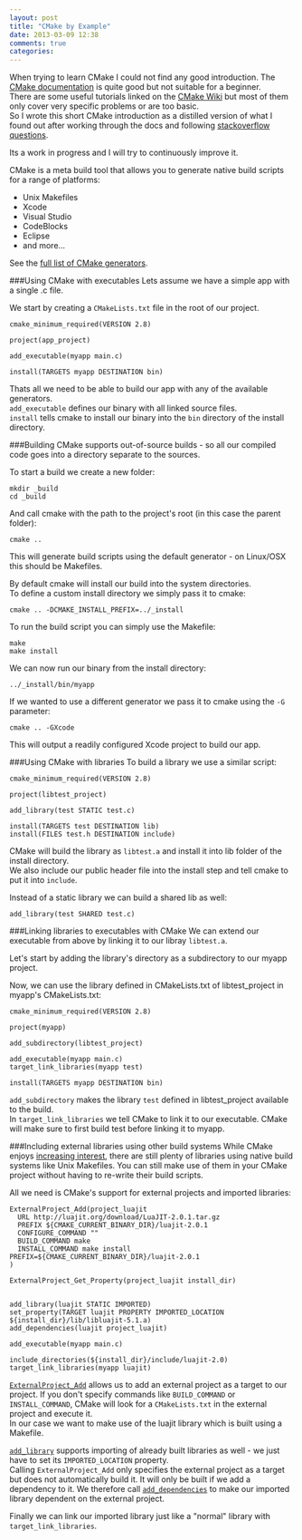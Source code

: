 ```yaml
---
layout: post
title: "CMake by Example"
date: 2013-03-09 12:38
comments: true
categories: 
---
```


When trying to learn CMake I could not find any good introduction. The [CMake documentation](http://www.cmake.org/cmake/help/v2.8.10/cmake.html) is quite good but not suitable for a beginner.  
There are some useful tutorials linked on the [CMake Wiki](http://www.cmake.org/Wiki/CMake#Basic_Introductions) but most of them only cover very specific problems or are too basic.  
So I wrote this short CMake introduction as a distilled version of what I found out after working through the docs and following [stackoverflow questions](http://stackoverflow.com/questions/tagged/cmake?sort=votes&pagesize=50).

Its a work in progress and I will try to continuously improve it.
<!-- more -->

CMake is a meta build tool that allows you to generate native build scripts for a range of platforms:

- Unix Makefiles
- Xcode
- Visual Studio
- CodeBlocks
- Eclipse
- and more...

See the [full list of CMake generators](http://www.cmake.org/cmake/help/v2.8.10/cmake.html###gen:BorlandMakefiles).

###Using CMake with executables
Lets assume we have a simple app with a single .c file.

We start by creating a `CMakeLists.txt` file in the root of our project.

```
cmake_minimum_required(VERSION 2.8)

project(app_project)

add_executable(myapp main.c)

install(TARGETS myapp DESTINATION bin)
```

Thats all we need to be able to build our app with any of the available generators.  
`add_executable` defines our binary with all linked source files.  
`install` tells cmake to install our binary into the `bin` directory of the install directory.

###Building
CMake supports out-of-source builds - so all our compiled code goes into a directory separate to the sources.

To start a build we create a new folder:

```
mkdir _build
cd _build
```

And call cmake with the path to the project's root (in this case the parent folder):

```
cmake ..
```

This will generate build scripts using the default generator - on Linux/OSX this should be Makefiles.  

By default cmake will install our build into the system directories.  
To define a custom install directory we simply pass it to cmake:

```
cmake .. -DCMAKE_INSTALL_PREFIX=../_install
```

To run the build script you can simply use the Makefile:

```
make
make install
```

We can now run our binary from the install directory:

```
../_install/bin/myapp
```

If we wanted to use a different generator we pass it to cmake using the `-G` parameter:

```
cmake .. -GXcode
```

This will output a readily configured Xcode project to build our app.

###Using CMake with libraries
To build a library we use a similar script:

```
cmake_minimum_required(VERSION 2.8)

project(libtest_project)

add_library(test STATIC test.c)

install(TARGETS test DESTINATION lib)
install(FILES test.h DESTINATION include)
```

CMake will build the library as `libtest.a` and install it into lib folder of the install directory.  
We also include our public header file into the install step and tell cmake to put it into `include`.

Instead of a static library we can build a shared lib as well:

```
add_library(test SHARED test.c)
```

###Linking libraries to executables with CMake
We can extend our executable from above by linking it to our libray `libtest.a`.

Let's start by adding the library's directory as a subdirectory to our myapp project.

Now, we can use the library defined in CMakeLists.txt of libtest_project in myapp's CMakeLists.txt:

```
cmake_minimum_required(VERSION 2.8)

project(myapp)

add_subdirectory(libtest_project)

add_executable(myapp main.c)
target_link_libraries(myapp test)

install(TARGETS myapp DESTINATION bin)
```

`add_subdirectory` makes the library `test` defined in libtest_project available to the build.  
In `target_link_libraries` we tell CMake to link it to our executable. CMake will make sure to first build test before linking it to myapp.

###Including external libraries using other build systems
While CMake enjoys [increasing interest](http://www.google.com/trends/explore#q=cmake%2C%20makefile&cmpt=q), there are still plenty of libraries using native build systems like Unix Makefiles. You can still make use of them in your CMake project without having to re-write their build scripts.

All we need is CMake's support for external projects and imported libraries:

```
ExternalProject_Add(project_luajit
  URL http://luajit.org/download/LuaJIT-2.0.1.tar.gz
  PREFIX ${CMAKE_CURRENT_BINARY_DIR}/luajit-2.0.1
  CONFIGURE_COMMAND ""
  BUILD_COMMAND make
  INSTALL_COMMAND make install PREFIX=${CMAKE_CURRENT_BINARY_DIR}/luajit-2.0.1
)

ExternalProject_Get_Property(project_luajit install_dir)


add_library(luajit STATIC IMPORTED)
set_property(TARGET luajit PROPERTY IMPORTED_LOCATION ${install_dir}/lib/libluajit-5.1.a)
add_dependencies(luajit project_luajit)

add_executable(myapp main.c)

include_directories(${install_dir}/include/luajit-2.0)
target_link_libraries(myapp luajit)
```

[`ExternalProject_Add`](http://www.cmake.org/cmake/help/v2.8.10/cmake.html#module:ExternalProject) allows us to add an external project as a target to our project. If you don't specify commands like `BUILD_COMMAND` or `INSTALL_COMMAND`, CMake will look for a `CMakeLists.txt` in the external project and execute it.  
In our case we want to make use of the luajit library which is built using a Makefile.

[`add_library`](http://www.cmake.org/cmake/help/v2.8.10/cmake.html#command:add_library) supports importing of already built libraries as well - we just have to set its `IMPORTED_LOCATION` property.  
Calling `ExternalProject_Add` only specifies the external project as a target but does not automatically build it. It will only be built if we add a dependency to it. We therefore call [`add_dependencies`](http://www.cmake.org/cmake/help/v2.8.10/cmake.html#command:add_dependencies) to make our imported library dependent on the external project.

Finally we can link our imported library just like a "normal" library with `target_link_libraries`.

